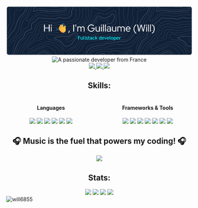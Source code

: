 <!-- HEADER -->
<div align="center"> 
  <img src="github-header-image.png">
  <img src="https://readme-typing-svg.demolab.com?font=Fira+Code&pause=1000&repeat=false&width=500&lines=%E2%9C%A8+A+passionate+developer+from+France+%E2%9C%A8" alt="A passionate developer from France" />
  <br>
  <!-- LINKEDIN -->
  <a href="https://linkedin.com/in/piard-guillaume" target="_blank">
    <img src="https://ziadoua.github.io/m3-Markdown-Badges/badges/LinkedIn/linkedin1.svg"/>
    <!--<img src=https://img.shields.io/badge/linkedin-%231E77B5.svg?&style=for-the-badge&logo=linkedin&logoColor=white alt=linkedin style="margin-bottom: 5px;" />-->
  </a>
  <!-- MAIL -->
  <a href="mailto:gpiard27@gmail.com" target="_blank">
    <img src="https://ziadoua.github.io/m3-Markdown-Badges/badges/Mail/mail1.svg"/>
  </a>
  <!-- PORTFOLIO -->
  <a href="https://guillaume-piard.fr/" target="_blank">
    <img src="https://ziadoua.github.io/m3-Markdown-Badges/badges/MyPortfolio/myportfolio1.svg"/>
    <!--<img src=https://img.shields.io/badge/website-%23242938?style=for-the-badge&logo=About.me&logoColor=white />-->
  </a>
</div>

<!-- [![GitHub Trophy](https://github-profile-trophy.vercel.app/?username=will6855)](https://github.com/ryo-ma/github-profile-trophy) -->
<!--<div align="center"> 
  <p>👨‍💻 All you need to know about me -> <a href="https://guillaume-piard.fr/">https://guillaume-piard.fr/</a></p>
</div>-->

<!--<div align="center"> 
  <img src="https://img.shields.io/endpoint?url=https://dev.discordprofiles.me/api/badge/status/343037113261883393">
  <img src="https://img.shields.io/endpoint?url=https://dev.discordprofiles.me/api/badge/playing/343037113261883393">
  <img src="https://img.shields.io/endpoint?url=https://dev.discordprofiles.me/api/badge/vscode/343037113261883393">
  <img src="https://img.shields.io/endpoint?url=https://dev.discordprofiles.me/api/badge/spotify/343037113261883393">
</div>-->

<!--<div align="center"> 
  <img src="https://img.shields.io/badge/Windows-ACER_Nitro_5-0078D6?style=for-the-badge&logo=windows&logoColor=white">
  <img src="https://img.shields.io/badge/Intel-Core_i7_8th-0071C5?style=for-the-badge&logo=intel&logoColor=white">
  <img src="https://img.shields.io/badge/NVIDIA-GTX1050-76B900?style=for-the-badge&logo=nvidia&logoColor=white">
</div>-->

<h2 align="center">Skills: </h2>
<div align="center" style="margin-top: 20px;">
    <div style="display: flex; justify-content: center; flex-wrap: wrap; gap: 20px;">
        <div style="flex: 1; min-width: 200px; text-align: center;">
            <h4>Languages</h4>
            <img height="20" src="https://ziadoua.github.io/m3-Markdown-Badges/badges/HTML/html2.svg"/>
            <img height="20" src="https://ziadoua.github.io/m3-Markdown-Badges/badges/CSS/css2.svg"/>
            <img height="20" src="https://ziadoua.github.io/m3-Markdown-Badges/badges/Javascript/javascript2.svg"/>
            <img height="20" src="https://ziadoua.github.io/m3-Markdown-Badges/badges/PHP/php2.svg"/>
            <img height="20" src="https://ziadoua.github.io/m3-Markdown-Badges/badges/Python/python2.svg"/>
            <img height="20" src="https://ziadoua.github.io/m3-Markdown-Badges/badges/Java/java2.svg"/>
        </div>
        <div style="flex: 1; min-width: 200px; text-align: center;">
            <h4>Frameworks & Tools</h4>
            <img height="20" src="https://ziadoua.github.io/m3-Markdown-Badges/badges/Symfony/symfony2.svg"/>
            <img height="20" src="https://ziadoua.github.io/m3-Markdown-Badges/badges/Flask/flask2.svg"/>
            <img height="20" src="https://ziadoua.github.io/m3-Markdown-Badges/badges/NextJS/nextjs2.svg"/>
            <img height="20" src="https://ziadoua.github.io/m3-Markdown-Badges/badges/Bootstrap/bootstrap2.svg"/>
            <img height="20" src="https://ziadoua.github.io/m3-Markdown-Badges/badges/MySQL/mysql2.svg"/>
            <img height="20" src="https://ziadoua.github.io/m3-Markdown-Badges/badges/NodeJS/nodejs2.svg"/>
            <img height="20" src="https://ziadoua.github.io/m3-Markdown-Badges/badges/Git/git2.svg"/>
        </div>
    </div>
</div>

<!--<div align="center">
    <table>
        <tr>
            <td>
                <h4>Languages</h4>
                <img height="20" src="https://ziadoua.github.io/m3-Markdown-Badges/badges/HTML/html2.svg"/>
                <img height="20" src="https://ziadoua.github.io/m3-Markdown-Badges/badges/CSS/css2.svg"/>
                <img height="20" src="https://ziadoua.github.io/m3-Markdown-Badges/badges/Javascript/javascript2.svg"/>
                <img height="20" src="https://ziadoua.github.io/m3-Markdown-Badges/badges/PHP/php2.svg"/>
                <img height="20" src="https://ziadoua.github.io/m3-Markdown-Badges/badges/Python/python2.svg"/>
                <img height="20" src="https://ziadoua.github.io/m3-Markdown-Badges/badges/Java/java2.svg"/>
            </td>
            <td>
                <h4>Backend</h4>
                <img height="20" src="https://ziadoua.github.io/m3-Markdown-Badges/badges/MySQL/mysql2.svg"/>
                <img height="20" src="https://ziadoua.github.io/m3-Markdown-Badges/badges/NodeJS/nodejs2.svg"/>
                <img height="20" src="https://ziadoua.github.io/m3-Markdown-Badges/badges/Git/git2.svg"/>
            </td>
        </tr>
        <tr>
            <td>
                <h4>Frameworks</h4>
                <img height="20" src="https://ziadoua.github.io/m3-Markdown-Badges/badges/Symfony/symfony2.svg"/>
                <img height="20" src="https://ziadoua.github.io/m3-Markdown-Badges/badges/Flask/flask2.svg"/>
                <img height="20" src="https://ziadoua.github.io/m3-Markdown-Badges/badges/NextJS/nextjs2.svg"/>
                <img height="20" src="https://ziadoua.github.io/m3-Markdown-Badges/badges/Bootstrap/bootstrap2.svg"/>
            </td>
            <td>
                <h4>Practices</h4>
                <img height="20" src="https://ziadoua.github.io/m3-Markdown-Badges/badges/Git/git2.svg"/>
            </td>
        </tr>
    </table>
</div>-->

<!--<div align="center">  
  <img height="20" src="https://ziadoua.github.io/m3-Markdown-Badges/badges/HTML/html2.svg"/>
  <img height="20" src="https://ziadoua.github.io/m3-Markdown-Badges/badges/CSS/css2.svg"/>
  <img height="20" src="https://ziadoua.github.io/m3-Markdown-Badges/badges/Javascript/javascript2.svg"/>
  <img height="20" src="https://ziadoua.github.io/m3-Markdown-Badges/badges/PHP/php2.svg"/>
  <img height="20" src="https://ziadoua.github.io/m3-Markdown-Badges/badges/Python/python2.svg"/>
  <img height="20" src="https://ziadoua.github.io/m3-Markdown-Badges/badges/Java/java2.svg"/>
  <br>

  <img height="20" src="https://ziadoua.github.io/m3-Markdown-Badges/badges/Symfony/symfony2.svg"/>
  <img height="20" src="https://ziadoua.github.io/m3-Markdown-Badges/badges/Flask/flask2.svg"/>
  <img height="20" src="https://ziadoua.github.io/m3-Markdown-Badges/badges/NextJS/nextjs2.svg"/>
  <img height="20" src="https://ziadoua.github.io/m3-Markdown-Badges/badges/Bootstrap/bootstrap2.svg"/>
  <br>

  <img height="20" src="https://ziadoua.github.io/m3-Markdown-Badges/badges/NodeJS/nodejs2.svg"/>
  <img height="20" src="https://ziadoua.github.io/m3-Markdown-Badges/badges/MySQL/mysql2.svg"/>
  <br>

  <img height="20" src="https://ziadoua.github.io/m3-Markdown-Badges/badges/Git/git2.svg"/>
  
  <!--<img src="https://skillicons.dev/icons?i=bootstrap,html,css,javascript,php,symfony" alt="Skills" /><br>
  <img src="https://skillicons.dev/icons?i=mysql,python,flask,dart,flutter,java" alt="Skills" />-->
  <!--<img src="https://skillicons.dev/icons?i=php,symfony,python,flask,mysql,java" alt="Skills" /><br>-->
<!--</div>-->
<!--<div align="center">  
  <img height="40" src="https://skillicons.dev/icons?i=bootstrap" alt="Bootstrap" />
  <img height="40" src="https://skillicons.dev/icons?i=html" alt="HTML" />
  <img height="40" src="https://skillicons.dev/icons?i=css" alt="CSS" />
  <img height="40" src="https://skillicons.dev/icons?i=javascript" alt="JavaScript" />
  <img height="40" src="https://skillicons.dev/icons?i=php" alt="PHP" />
  <img height="40" src="https://skillicons.dev/icons?i=symfony" alt="Symfony" />
  <img height="40" src="https://skillicons.dev/icons?i=mysql" alt="Mysql" />
  <img height="40" src="https://skillicons.dev/icons?i=python" alt="Python" />
  <img height="40" src="https://skillicons.dev/icons?i=flask" alt="Flask" />
  <img height="40" src="https://skillicons.dev/icons?i=dart" alt="Dart" />
  <img height="40" src="https://skillicons.dev/icons?i=flutter" alt="Flutter" />
  <img height="40" src="https://skillicons.dev/icons?i=java" alt="Java" />
</div> -->

<h2 align="center">🎧 Music is the fuel that powers my coding! 🎧</h2>
<div align="center"> 
  <img src="https://spotify-github-profile.kittinanx.com/api/view?uid=mugi68wp18m0knxwaf182sdk5&cover_image=true&theme=novatorem&show_offline=true&background_color=121212&interchange=false&bar_color=53b14f&bar_color_cover=false"/>
  <!--<a href="https://data-card-for-spotify.herokuapp.com/card?user_id=mugi68wp18m0knxwaf182sdk5">
    <img max-height="500" src="https://data-card-for-spotify.herokuapp.com/api/card?user_id=mugi68wp18m0knxwaf182sdk5" alt="Data Card for Spotify">
  </a>-->
</div>

<h2 align="center">Stats: </h2>
<div align="center"> 
  <img height="150" src="http://github-profile-summary-cards.vercel.app/api/cards/productive-time?username=Will6855&theme=transparent&utcOffset=+2"/>
  <img height="150" src="http://github-profile-summary-cards.vercel.app/api/cards/profile-details?username=Will6855&theme=transparent"/>
  <!--<img height="150" src="https://github-readme-stats.vercel.app/api/top-langs?username=will6855&show_icons=true&theme=dark&locale=en&layout=compact" /> -->
  <img height="150" src="https://github-readme-stats.vercel.app/api?username=will6855&show_icons=true&theme=dark&locale=en" /> 
  <img height="150" src="https://github-readme-streak-stats.herokuapp.com/?user=will6855&theme=dark" /> 
</div>

<!-- PROFILE VIEWS -->
<img src="https://komarev.com/ghpvc/?username=will6855&label=Profile%20views&color=0e75b6&style=flat" alt="will6855" /> 
